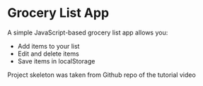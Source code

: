 # Grocery List App 


A simple JavaScript-based grocery list app allows you:
- Add items to your list
- Edit and delete items
- Save items in localStorage


Project skeleton was taken from Github repo of the tutorial video
